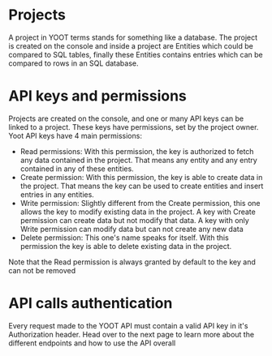 # Projects
A project in YOOT terms stands for something like a database. The project is created on the console and inside a project
are Entities which could be compared to SQL tables, finally these Entities contains entries which can be compared to rows in 
an SQL database.

# API keys and permissions
Projects are created on the console, and one or many API keys can be linked to a project. These keys have permissions, set by the project
owner. Yoot API keys have 4 main permissions:

- Read permissions:
  With this permission, the key is authorized to fetch any data contained in the project. That means any entity and any entry contained in any of these entities.
- Create permission:
  With this permission, the key is able to create data in the project. That means the key can be used to create entities and insert entries in any entities.
- Write permission:
  Slightly different from the Create permission, this one allows the key to modify existing data in the project. A key with Create permission can create data but not 
  modify that data. A key with only Write permission can modify data but can not create any new data
- Delete permission:
  This one's name speaks for itself. With this permission the key is able to delete existing data in the project.

Note that the Read permission is always granted by default to the key and can not be removed

# API calls authentication
Every request made to the YOOT API must contain a valid API key in it's Authorization header. Head over to the next page
to learn more about the different endpoints and how to use the API overall
